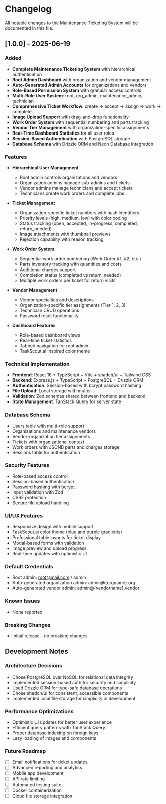 # Changelog

All notable changes to the Maintenance Ticketing System will be documented in this file.

## [1.0.0] - 2025-06-19

### Added
- **Complete Maintenance Ticketing System** with hierarchical authentication
- **Root Admin Dashboard** with organization and vendor management
- **Auto-Generated Admin Accounts** for organizations and vendors
- **Role-Based Permission System** with granular access controls
- **Multi-Role User System**: root, org_admin, maintenance_admin, technician
- **Comprehensive Ticket Workflow**: create → accept → assign → work → complete
- **Image Upload Support** with drag-and-drop functionality
- **Work Order System** with sequential numbering and parts tracking
- **Vendor Tier Management** with organization-specific assignments
- **Real-Time Dashboard Statistics** for all user roles
- **Session-Based Authentication** with PostgreSQL storage
- **Database Schema** with Drizzle ORM and Neon Database integration

### Features
- **Hierarchical User Management**
  - Root admin controls organizations and vendors
  - Organization admins manage sub-admins and tickets
  - Vendor admins manage technicians and accept tickets
  - Technicians create work orders and complete jobs

- **Ticket Management**
  - Organization-specific ticket numbers with hash identifiers
  - Priority levels (high, medium, low) with color coding
  - Status tracking (open, accepted, in-progress, completed, return_needed)
  - Image attachments with thumbnail previews
  - Rejection capability with reason tracking

- **Work Order System**
  - Sequential work order numbering (Work Order #1, #2, etc.)
  - Parts inventory tracking with quantities and costs
  - Additional charges support
  - Completion status (completed vs return_needed)
  - Multiple work orders per ticket for return visits

- **Vendor Management**
  - Vendor specialties and descriptions
  - Organization-specific tier assignments (Tier 1, 2, 3)
  - Technician CRUD operations
  - Password reset functionality

- **Dashboard Features**
  - Role-based dashboard views
  - Real-time ticket statistics
  - Tabbed navigation for root admin
  - TaskScout.ai inspired color theme

### Technical Implementation
- **Frontend**: React 18 + TypeScript + Vite + shadcn/ui + Tailwind CSS
- **Backend**: Express.js + TypeScript + PostgreSQL + Drizzle ORM
- **Authentication**: Session-based with bcrypt password hashing
- **File Upload**: Local storage with multer
- **Validation**: Zod schemas shared between frontend and backend
- **State Management**: TanStack Query for server state

### Database Schema
- Users table with multi-role support
- Organizations and maintenance vendors
- Vendor-organization tier assignments
- Tickets with organizational context
- Work orders with JSONB parts and charges storage
- Sessions table for authentication

### Security Features
- Role-based access control
- Session-based authentication
- Password hashing with bcrypt
- Input validation with Zod
- CSRF protection
- Secure file upload handling

### UI/UX Features
- Responsive design with mobile support
- TaskScout.ai color theme (blue and purple gradients)
- Professional table layouts for ticket display
- Modal-based forms with validation
- Image preview and upload progress
- Real-time updates with optimistic UI

### Default Credentials
- Root admin: root@mail.com / admin
- Auto-generated organization admin: admin@{orgname}.org
- Auto-generated vendor admin: admin@{vendorname}.vendor

### Known Issues
- None reported

### Breaking Changes
- Initial release - no breaking changes

## Development Notes

### Architecture Decisions
- Chose PostgreSQL over NoSQL for relational data integrity
- Implemented session-based auth for security and simplicity
- Used Drizzle ORM for type-safe database operations
- Chose shadcn/ui for consistent, accessible components
- Implemented local file storage for simplicity in development

### Performance Optimizations
- Optimistic UI updates for better user experience
- Efficient query patterns with TanStack Query
- Proper database indexing on foreign keys
- Lazy loading of images and components

### Future Roadmap
- [ ] Email notifications for ticket updates
- [ ] Advanced reporting and analytics
- [ ] Mobile app development
- [ ] API rate limiting
- [ ] Automated testing suite
- [ ] Docker containerization
- [ ] Cloud file storage integration